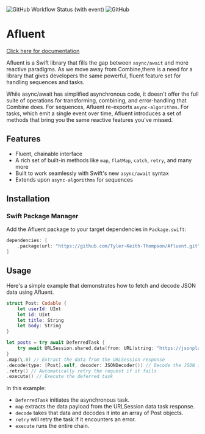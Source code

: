 ![GitHub Workflow Status (with event)](https://img.shields.io/github/actions/workflow/status/Tyler-keith-thompson/Afluent/trunk.yml) ![GitHub](https://img.shields.io/github/license/Tyler-keith-thompson/Afluent) 
# Afluent

[Click here for documentation](https://tyler-keith-thompson.github.io/Afluent/documentation/afluent/)

Afluent is a Swift library that fills the gap between `async/await` and more reactive paradigms. As we move away from Combine,there is a need for a library that gives developers the same powerful, fluent feature set for handling sequences and tasks.

While async/await has simplified asynchronous code, it doesn't offer the full suite of operations for transforming, combining, and error-handling that Combine does. For sequences, Afluent re-exports `async-algorithms`. For tasks, which emit a single event over time, Afluent introduces a set of methods that bring you the same reactive features you've missed.

## Features
- Fluent, chainable interface
- A rich set of built-in methods like `map`, `flatMap`, `catch`, `retry`, and many more
- Built to work seamlessly with Swift's new `async/await` syntax
- Extends upon `async-algorithms` for sequences

## Installation

### Swift Package Manager

Add the Afluent package to your target dependencies in `Package.swift`:

```swift
dependencies: [
    .package(url: "https://github.com/Tyler-Keith-Thompson/Afluent.git", from: "0.0.1")
]
```


## Usage

Here's a simple example that demonstrates how to fetch and decode JSON data using Afluent.
```swift
struct Post: Codable {
    let userId: UInt
    let id: UInt
    let title: String
    let body: String
}

let posts = try await DeferredTask {
    try await URLSession.shared.data(from: URL(string: "https://jsonplaceholder.typicode.com/posts")!)
}
.map(\.0) // Extract the data from the URLSession response
.decode(type: [Post].self, decoder: JSONDecoder()) // Decode the JSON into an array of `Post` objects
.retry() // Automatically retry the request if it fails
.execute() // Execute the deferred task
```

In this example:

- `DeferredTask` initiates the asynchronous task.
- `map` extracts the data payload from the URLSession data task response.
- `decode` takes that data and decodes it into an array of Post objects.
- `retry` will retry the task if it encounters an error.
- `execute` runs the entire chain.
